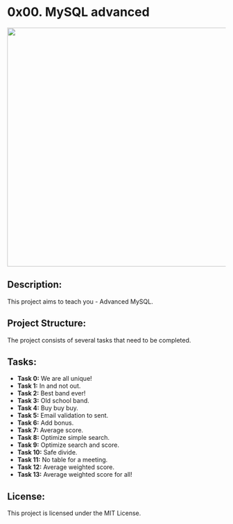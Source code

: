 #  0x00. MySQL advanced

<p align="center"> <img src="https://www.atlantic.net/wp-content/themes/anet/img/what-is-mysql/What%20is%20MySQL_What%20is%20MySQL--04.jpg" width="550" higth="550">

## Description:

This project aims to teach you - Advanced MySQL.

## Project Structure:

The project consists of several tasks that need to be completed.

## Tasks:

- **Task 0:** We are all unique!
- **Task 1:** In and not out.
- **Task 2:** Best band ever!
- **Task 3:** Old school band.
- **Task 4:** Buy buy buy.
- **Task 5:** Email validation to sent.
- **Task 6:** Add bonus.
- **Task 7:** Average score.
- **Task 8:** Optimize simple search.
- **Task 9:** Optimize search and score.
- **Task 10:** Safe divide.
- **Task 11:** No table for a meeting.
- **Task 12:** Average weighted score.
- **Task 13:** Average weighted score for all!



## License:

This project is licensed under the MIT License.
